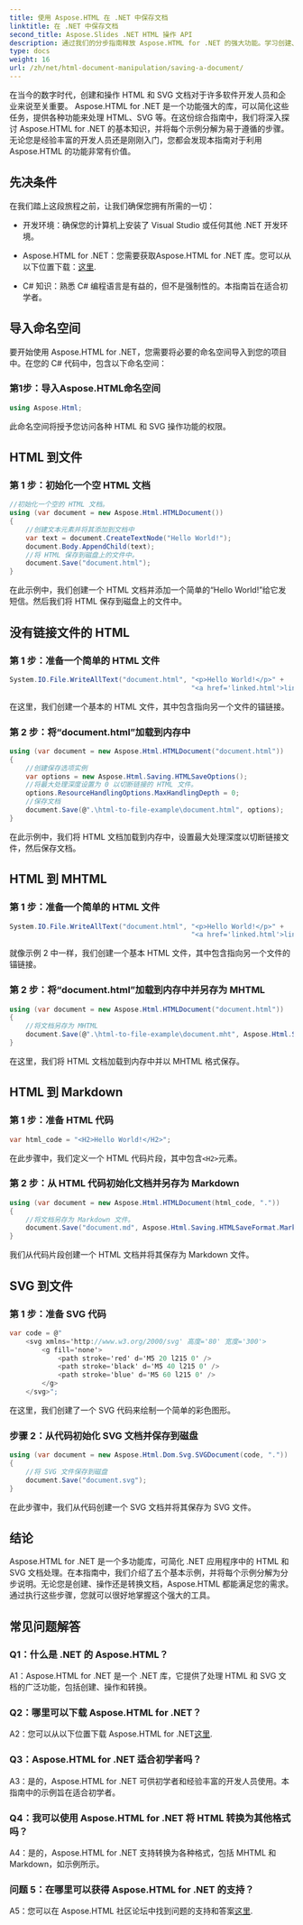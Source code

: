 ```yaml
---
title: 使用 Aspose.HTML 在 .NET 中保存文档
linktitle: 在 .NET 中保存文档
second_title: Aspose.Slides .NET HTML 操作 API
description: 通过我们的分步指南释放 Aspose.HTML for .NET 的强大功能。学习创建、操作和转换 HTML 和 SVG 文档
type: docs
weight: 16
url: /zh/net/html-document-manipulation/saving-a-document/
---
```


在当今的数字时代，创建和操作 HTML 和 SVG 文档对于许多软件开发人员和企业来说至关重要。 Aspose.HTML for .NET 是一个功能强大的库，可以简化这些任务，提供各种功能来处理 HTML、SVG 等。在这份综合指南中，我们将深入探讨 Aspose.HTML for .NET 的基本知识，并将每个示例分解为易于遵循的步骤。无论您是经验丰富的开发人员还是刚刚入门，您都会发现本指南对于利用 Aspose.HTML 的功能非常有价值。

## 先决条件

在我们踏上这段旅程之前，让我们确保您拥有所需的一切：

- 开发环境：确保您的计算机上安装了 Visual Studio 或任何其他 .NET 开发环境。

-  Aspose.HTML for .NET：您需要获取Aspose.HTML for .NET 库。您可以从以下位置下载：[这里](https://releases.aspose.com/html/net/).

- C# 知识：熟悉 C# 编程语言是有益的，但不是强制性的。本指南旨在适合初学者。

## 导入命名空间

要开始使用 Aspose.HTML for .NET，您需要将必要的命名空间导入到您的项目中。在您的 C# 代码中，包含以下命名空间：

### 第1步：导入Aspose.HTML命名空间
```csharp
using Aspose.Html;
```

此命名空间将授予您访问各种 HTML 和 SVG 操作功能的权限。

## HTML 到文件

### 第 1 步：初始化一个空 HTML 文档
```csharp
//初始化一个空的 HTML 文档。
using (var document = new Aspose.Html.HTMLDocument())
{
    //创建文本元素并将其添加到文档中
    var text = document.CreateTextNode("Hello World!");
    document.Body.AppendChild(text);
    //将 HTML 保存到磁盘上的文件中。
    document.Save("document.html");
}
```

在此示例中，我们创建一个 HTML 文档并添加一个简单的“Hello World!”给它发短信。然后我们将 HTML 保存到磁盘上的文件中。

## 没有链接文件的 HTML

### 第 1 步：准备一个简单的 HTML 文件
```csharp
System.IO.File.WriteAllText("document.html", "<p>Hello World!</p>" +
                                             "<a href='linked.html'>linked file</a>");
```

在这里，我们创建一个基本的 HTML 文件，其中包含指向另一个文件的锚链接。

### 第 2 步：将“document.html”加载到内存中
```csharp
using (var document = new Aspose.Html.HTMLDocument("document.html"))
{
    //创建保存选项实例
    var options = new Aspose.Html.Saving.HTMLSaveOptions();
    //将最大处理深度设置为 0 以切断链接的 HTML 文件。
    options.ResourceHandlingOptions.MaxHandlingDepth = 0;
    //保存文档
    document.Save(@".\html-to-file-example\document.html", options);
}
```

在此示例中，我们将 HTML 文档加载到内存中，设置最大处理深度以切断链接文件，然后保存文档。 

## HTML 到 MHTML

### 第 1 步：准备一个简单的 HTML 文件
```csharp
System.IO.File.WriteAllText("document.html", "<p>Hello World!</p>" +
                                             "<a href='linked.html'>linked file</a>");
```

就像示例 2 中一样，我们创建一个基本 HTML 文件，其中包含指向另一个文件的锚链接。

### 第 2 步：将“document.html”加载到内存中并另存为 MHTML
```csharp
using (var document = new Aspose.Html.HTMLDocument("document.html"))
{
    //将文档另存为 MHTML
    document.Save(@".\html-to-file-example\document.mht", Aspose.Html.Saving.HTMLSaveFormat.MHTML);
}
```

在这里，我们将 HTML 文档加载到内存中并以 MHTML 格式保存。

## HTML 到 Markdown

### 第 1 步：准备 HTML 代码
```csharp
var html_code = "<H2>Hello World!</H2>";
```

在此步骤中，我们定义一个 HTML 代码片段，其中包含`<H2>`元素。

### 第 2 步：从 HTML 代码初始化文档并另存为 Markdown
```csharp
using (var document = new Aspose.Html.HTMLDocument(html_code, "."))
{
    //将文档另存为 Markdown 文件。
    document.Save("document.md", Aspose.Html.Saving.HTMLSaveFormat.Markdown);
}
```

我们从代码片段创建一个 HTML 文档并将其保存为 Markdown 文件。

## SVG 到文件

### 第 1 步：准备 SVG 代码
```csharp
var code = @"
    <svg xmlns='http://www.w3.org/2000/svg' 高度='80' 宽度='300'>
        <g fill='none'>
            <path stroke='red' d='M5 20 l215 0' />
            <path stroke='black' d='M5 40 l215 0' />
            <path stroke='blue' d='M5 60 l215 0' />
        </g>
    </svg>";
```

在这里，我们创建了一个 SVG 代码来绘制一个简单的彩色图形。

### 步骤 2：从代码初始化 SVG 文档并保存到磁盘
```csharp
using (var document = new Aspose.Html.Dom.Svg.SVGDocument(code, "."))
{
    //将 SVG 文件保存到磁盘
    document.Save("document.svg");
}
```

在此步骤中，我们从代码创建一个 SVG 文档并将其保存为 SVG 文件。

## 结论

Aspose.HTML for .NET 是一个多功能库，可简化 .NET 应用程序中的 HTML 和 SVG 文档处理。在本指南中，我们介绍了五个基本示例，并将每个示例分解为分步说明。无论您是创建、操作还是转换文档，Aspose.HTML 都能满足您的需求。通过执行这些步骤，您就可以很好地掌握这个强大的工具。

## 常见问题解答

### Q1：什么是 .NET 的 Aspose.HTML？

A1：Aspose.HTML for .NET 是一个 .NET 库，它提供了处理 HTML 和 SVG 文档的广泛功能，包括创建、操作和转换。

### Q2：哪里可以下载 Aspose.HTML for .NET？

 A2：您可以从以下位置下载 Aspose.HTML for .NET[这里](https://releases.aspose.com/html/net/).

### Q3：Aspose.HTML for .NET 适合初学者吗？

A3：是的，Aspose.HTML for .NET 可供初学者和经验丰富的开发人员使用。本指南中的示例旨在适合初学者。

### Q4：我可以使用 Aspose.HTML for .NET 将 HTML 转换为其他格式吗？

A4：是的，Aspose.HTML for .NET 支持转换为各种格式，包括 MHTML 和 Markdown，如示例所示。

### 问题 5：在哪里可以获得 Aspose.HTML for .NET 的支持？

 A5：您可以在 Aspose.HTML 社区论坛中找到问题的支持和答案[这里](https://forum.aspose.com/).